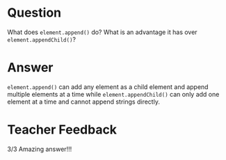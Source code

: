 # Question

What does `element.append()` do? What is an advantage it has over `element.appendChild()`?

# Answer
`element.append()` can add any element as a child element and append multiple elements at a time while `element.appendChild()` can only add one element at a time and cannot append strings directly.

# Teacher Feedback
3/3
Amazing answer!!!